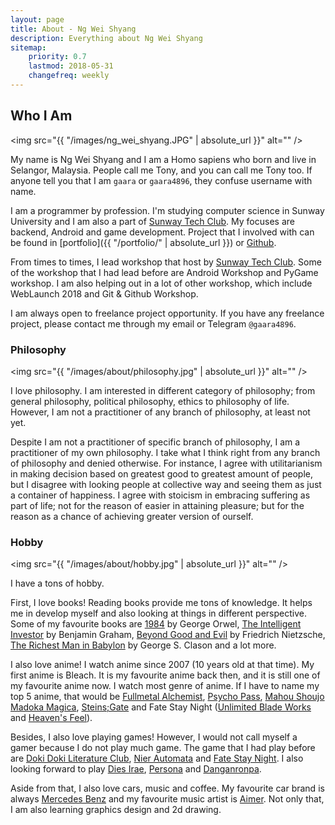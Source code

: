 ```yaml
---
layout: page
title: About - Ng Wei Shyang
description: Everything about Ng Wei Shyang
sitemap:
    priority: 0.7
    lastmod: 2018-05-31
    changefreq: weekly
---
```

## Who I Am

<span class="image left"><img src="{{ "/images/ng_wei_shyang.JPG" | absolute_url }}" alt="" /></span>

My name is Ng Wei Shyang and I am a Homo sapiens who born and live in Selangor, Malaysia. People call me Tony, and you can call me Tony too. If anyone tell you that I am `gaara` or `gaara4896`, they confuse username with name. 

I am a programmer by profession. I'm studying computer science in Sunway University and I am also a part of [Sunway Tech Club](https://www.facebook.com/sunwaytechclub/). My focuses are backend, Android and game development. Project that I involved with can be found in [portfolio]({{ "/portfolio/" | absolute_url }}) or [Github](https://github.com/gaara4896). 

From times to times, I lead workshop that host by [Sunway Tech Club](https://www.facebook.com/sunwaytechclub/). Some of the workshop that I had lead before are Android Workshop and PyGame workshop. I am also helping out in a lot of other workshop, which include WebLaunch 2018 and Git & Github Workshop. 

I am always open to freelance project opportunity. If you have any freelance project, please contact me through my email or Telegram `@gaara4896`. 

### Philosophy

<span class="image right"><img src="{{ "/images/about/philosophy.jpg" | absolute_url }}" alt="" /></span>

I love philosophy. I am interested in different category of philosophy; from general philosophy, political philosophy, ethics to philosophy of life. However, I am not a practitioner of any branch of philosophy, at least not yet. 

Despite I am not a practitioner of specific branch of philosophy, I am a practitioner of my own philosophy. I take what I think right from any branch of philosophy and denied otherwise. For instance, I agree with utilitarianism in making decision based on greatest good to greatest amount of people, but I disagree with looking people at collective way and seeing them as just a container of happiness. I agree with stoicism in embracing suffering as part of life; not for the reason of easier in attaining pleasure; but for the reason as a chance of achieving greater version of ourself. 

### Hobby

<span class="image left"><img src="{{ "/images/about/hobby.jpg" | absolute_url }}" alt="" /></span>

I have a tons of hobby. 

First, I love books! Reading books provide me tons of knowledge. It helps me in develop myself and also looking at things in different perspective. Some of my favourite books are [1984](https://en.wikipedia.org/wiki/Nineteen_Eighty-Four) by George Orwel, [The Intelligent Investor](https://en.wikipedia.org/wiki/The_Intelligent_Investor) by Benjamin Graham, [Beyond Good and Evil](https://en.wikipedia.org/wiki/Beyond_Good_and_Evil) by Friedrich Nietzsche, [The Richest Man in Babylon](https://en.wikipedia.org/wiki/The_Richest_Man_in_Babylon_%28book%29) by George S. Clason and a lot more. 

I also love anime! I watch anime since 2007 (10 years old at that time). My first anime is Bleach. It is my favourite anime back then, and it is still one of my favourite anime now. I watch most genre of anime. If I have to name my top 5 anime, that would be [Fullmetal Alchemist](https://myanimelist.net/anime/121/Fullmetal_Alchemist/), [Psycho Pass](https://myanimelist.net/anime/13601/Psycho-Pass), [Mahou Shoujo Madoka Magica](https://myanimelist.net/anime/9756/Mahou_Shoujo_Madoka%E2%98%85Magica), [Steins;Gate](https://myanimelist.net/anime/9253/Steins_Gate) and Fate Stay Night ([Unlimited Blade Works](https://myanimelist.net/anime/22297/Fate_stay_night__Unlimited_Blade_Works) and [Heaven's Feel](https://myanimelist.net/anime/25537/Fate_stay_night_Movie__Heavens_Feel_-_I_presage_flower)). 

Besides, I also love playing games! However, I would not call myself a gamer because I do not play much game. The game that I had play before are [Doki Doki Literature Club](https://ddlc.moe/), [Nier Automata](https://www.niergame.com) and [Fate Stay Night](http://www.typemoon.com/products/fate/index.html). I also looking forward to play [Dies Irae](https://store.steampowered.com/app/644540/Dies_irae_Amantes_amentes/), [Persona](http://persona5.jp/) and [Danganronpa](http://danganronpa.us/).

Aside from that, I also love cars, music and coffee. My favourite car brand is always [Mercedes Benz](https://www.mbusa.com/mercedes/index) and my favourite music artist is [Aimer](http://www.aimer-web.jp/). Not only that, I am also learning graphics design and 2d drawing. 
